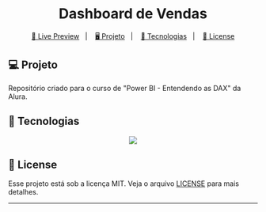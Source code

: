 <h1 align="center">
  Dashboard de Vendas
</h1>

<p align="center">
  <a href="https://app.powerbi.com/view?r=eyJrIjoiOWFlZTUxZTUtNjMwZS00NDJhLTg0ZGYtY2ZkNWQ5NDVlMzdmIiwidCI6ImVjMzgwYThhLWYwMjUtNGQ2Yi1hOGYzLTQ5YmEyMmYxOGI1NiJ9">🔗 Live Preview</a>&nbsp;&nbsp;&nbsp;|&nbsp;&nbsp;&nbsp;
  <a href="#-projeto">🖥️ Projeto</a>&nbsp;&nbsp;&nbsp;|&nbsp;&nbsp;&nbsp;
  <a href="#-tecnologias">🚀 Tecnologias</a>&nbsp;&nbsp;&nbsp;|&nbsp;&nbsp;&nbsp;
  <a href="#-license">📝 License</a>
</p>

## 💻 Projeto

Repositório criado para o curso de "Power BI - Entendendo as DAX" da Alura.

## 🚀 Tecnologias

<p align="center">
  <img src="https://img.shields.io/badge/power_bi-F2C811?style=for-the-badge&logo=powerbi&logoColor=black">
</p>

## 📝 License

Esse projeto está sob a licença MIT. Veja o arquivo [LICENSE](LICENSE) para mais detalhes.

---
